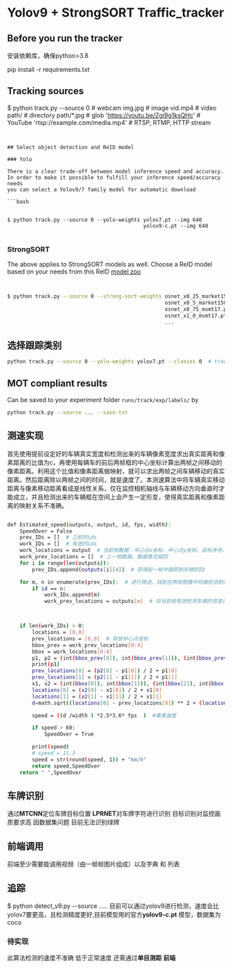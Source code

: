 # Yolov9 + StrongSORT Traffic_tracker

## Before you run the tracker

 安装依赖库，确保python>3.8

pip install -r requirements.txt


## Tracking sources


$ python track.py --source 0  # webcam
                           img.jpg  # image
                           vid.mp4  # video
                           path/  # directory
                           path/*.jpg  # glob
                           'https://youtu.be/Zgi9g1ksQHc'  # YouTube
                           'rtsp://example.com/media.mp4'  # RTSP, RTMP, HTTP stream
```


## Select object detection and ReID model

### Yolo

There is a clear trade-off between model inference speed and accuracy. In order to make it possible to fulfill your inference speed/accuracy needs
you can select a Yolov9/7 family model for automatic download

```bash


$ python track.py --source 0 --yolo-weights yolov7.pt --img 640
                                            yolov9-c.pt --img 640
                                           
```

### StrongSORT

The above applies to StrongSORT models as well. Choose a ReID model based on your needs from this ReID [model zoo](https://kaiyangzhou.github.io/deep-person-reid/MODEL_ZOO)

```bash


$ python track.py --source 0 --strong-sort-weights osnet_x0_25_market1501.pt
                                                   osnet_x0_5_market1501.pt
                                                   osnet_x0_75_msmt17.pt
                                                   osnet_x1_0_msmt17.pt
                                                   ...
```


## 选择跟踪类别


```bash
python track.py --source 0 --yolo-weights yolov7.pt --classes 0  # tracks persons only
```


## MOT compliant results

Can be saved to your experiment folder `runs/track/exp/labels/` by 

```bash
python track.py --source ... --save-txt 
```

## 测速实现
首先使用提前设定好的车辆真实宽度和检测出来的车辆像素宽度求出真实距离和像素距离的比值为c，再使用每辆车的前后两帧框的中心坐标计算出两帧之间移动的像素距离。利用这个比值和像素距离做映射，就可以求出两帧之间车辆移动的真实距离。然后距离除以两帧之间的时间，就是速度了。本测速算法中将车辆真实移动距离与像素移动距离看成是线性关系，仅在监控相机轴线与车辆移动方向垂直时才能成立，并且检测出来的车辆框在空间上会产生一定形变，使得真实距离和像素距离的映射关系不准确。
```bash

def Estimated_speed(outputs, output, id, fps, width):
    SpeedOver = False
    prev_IDs = []  # 之前的ids
    work_IDs = []  # 有效的ids
    work_locations = output  # 当前帧数据：中心点x坐标、中心点y坐标、目标序号、车辆类别、车辆像素宽度
    work_prev_locations = []  # 上一帧数据，数据格式相同
    for i in range(len(outputs)):
        prev_IDs.append(outputs[i][4])  # 获得前一帧中跟踪到车辆的ID

    for m, n in enumerate(prev_IDs):  # 进行筛选，找到在两帧图像中均被检测到的有效车辆ID，存入work_IDs中
        if id == n:
            work_IDs.append(m)
            work_prev_locations = outputs[m]  # 将当前帧有效检测车辆的信息存入work_locations中



    if len(work_IDs) > 0:
        locations = [0,0]
        prev_locations = [0,0]  # 存放中心点坐标
        bbox_prev = work_prev_locations[0:4]
        bbox = work_locations[0:4]
        p1, p2 = (int(bbox_prev[0]), int(bbox_prev[1])), (int(bbox_prev[2]), int(bbox_prev[3]))
        print(p1)
        prev_locations[0] = (p2[0] - p1[0]) / 2 + p1[0]
        prev_locations[1] = (p2[1] - p1[1]) / 2 + p1[1]
        x1, x2 = (int(bbox[0]), int(bbox[1])), (int(bbox[2]), int(bbox[3]))
        locations[0] = (x2[0] - x1[0]) / 2 + x1[0]
        locations[1] = (x2[1] - x1[1]) / 2 + x1[1]
        d=math.sqrt((locations[0] - prev_locations[0]) ** 2 + (locations[1] - prev_locations[1]) ** 2)

        speed = ((d /width ) *2.5*3.6* fps  )  #像素速度

        if speed > 60:
            SpeedOver = True

        print(speed)
        # speed = 11.3
        speed = str(round(speed, 1)) + "km/h"
        return speed,SpeedOver
    return " ",SpeedOver
```
## 车牌识别
通过**MTCNN**定位车牌目标位置 **LPRNET**对车牌字符进行识别 目标识别对监控画质要求高 因数据集问题 目前无法识别绿牌

## 前端调用
前端至少需要能调用视频（由一帧帧图片组成）以及字典 和 列表

## 追踪
$ python detect_v9.py --source .....
目前可以通过yolov9进行检测，速度会比yolov7要更高，且检测精度更好,目前模型用的官方**yolov9-c.pt** 模型，数据集为coco

### 待实现
此算法检测的速度不准确 低于正常速度 还需通过**单目测距** 
**前端**
